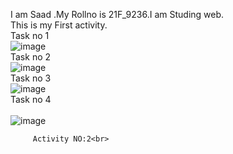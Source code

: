 I am Saad .My Rollno is 21F_9236.I am Studing web.<br>
This is my First activity.<br>
Task no 1<br>
![image](https://github.com/Saad-khan36/F21_9236_web_programming/assets/158451882/eb4b89e1-0c3b-40e4-856d-4bfbf5ff8c25)<br>
Task no 2<br>
![image](https://github.com/Saad-khan36/F21_9236_web_programming/assets/158451882/8006ec23-4a14-4c71-b49f-6c59c455f3ed)<br>
Task no 3<br>
![image](https://github.com/Saad-khan36/F21_9236_web_programming/assets/158451882/2795f3bb-f6d5-4d27-8241-1b3901da2350)<br>
Task no 4<br>
<br>![image](https://github.com/Saad-khan36/F21_9236_web_programming/assets/158451882/73c721bc-4077-4be2-b2fc-0dec410ea339)<br>

         Activity NO:2<br>




